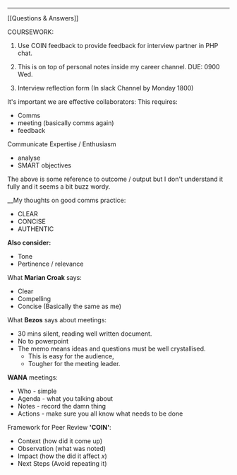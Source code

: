 ___

[[Questions & Answers]]


COURSEWORK: 

1. Use COIN feedback to provide feedback for interview partner in PHP chat.

2. This is on top of personal notes inside my career channel. DUE: 0900 Wed. 

3. Interview reflection form (In slack Channel by Monday 1800)


It's important we are effective collaborators: 
This requires:
- Comms
- meeting (basically comms again)
- feedback

Communicate Expertise / Enthusiasm
 - analyse
 - SMART objectives


The above is some reference to outcome / output but I don't understand it fully and it seems a bit buzz wordy.



__My thoughts on good comms practice:
- CLEAR
- CONCISE
- AUTHENTIC

__Also consider:__
- Tone
- Pertinence / relevance


What __Marian Croak__ says:
- Clear
- Compelling
- Concise
(Basically the same as me)


What __Bezos__ says about meetings:
- 30 mins silent, reading well written document.
- No to powerpoint
- The memo means ideas and questions must be well crystallised.
	- This is easy for the audience, 
	- Tougher for the meeting leader.


__WANA__ meetings:
- Who - simple
- Agenda - what you talking about
- Notes - record the damn thing
- Actions - make sure you all know what needs to be done



Framework for Peer Review __'COIN'__:
- Context (how did it come up)
- Observation (what was noted)
- Impact (how the did it affect _x_)
- Next Steps (Avoid repeating it)